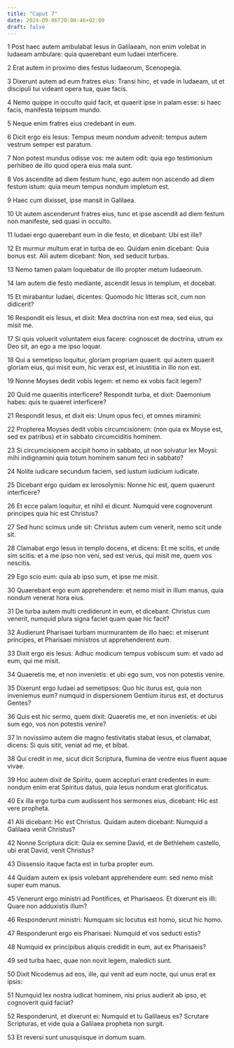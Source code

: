 ```yaml
---
title: "Caput 7"
date: 2024-09-06T20:00:46+02:00
draft: false
---
```



1 Post haec autem ambulabat Iesus in Galilaeam, non enim volebat in Iudaeam ambulare: quia quaerebant eum Iudaei interficere.

2 Erat autem in proximo dies festus Iudaeorum, Scenopegia.

3 Dixerunt autem ad eum fratres eius: Transi hinc, et vade in Iudaeam, ut et discipuli tui videant opera tua, quae facis.

4 Nemo quippe in occulto quid facit, et quaerit ipse in palam esse: si haec facis, manifesta teipsum mundo.

5 Neque enim fratres eius credebant in eum.

6 Dicit ergo eis Iesus: Tempus meum nondum advenit: tempus autem vestrum semper est paratum.

7 Non potest mundus odisse vos: me autem odit: quia ego testimonium perhibeo de illo quod opera eius mala sunt.

8 Vos ascendite ad diem festum hunc, ego autem non ascendo ad diem festum istum: quia meum tempus nondum impletum est.

9 Haec cum dixisset, ipse mansit in Galilaea.

10 Ut autem ascenderunt fratres eius, tunc et ipse ascendit ad diem festum non manifeste, sed quasi in occulto.

11 Iudaei ergo quaerebant eum in die festo, et dicebant: Ubi est ille?

12 Et murmur multum erat in turba de eo. Quidam enim dicebant: Quia bonus est. Alii autem dicebant: Non, sed seducit turbas.

13 Nemo tamen palam loquebatur de illo propter metum Iudaeorum.

14 Iam autem die festo mediante, ascendit Iesus in templum, et docebat.

15 Et mirabantur Iudaei, dicentes: Quomodo hic litteras scit, cum non didicerit?

16 Respondit eis Iesus, et dixit: Mea doctrina non est mea, sed eius, qui misit me.

17 Si quis voluerit voluntatem eius facere: cognoscet de doctrina, utrum ex Deo sit, an ego a me ipso loquar.

18 Qui a semetipso loquitur, gloriam propriam quaerit. qui autem quaerit gloriam eius, qui misit eum, hic verax est, et iniustitia in illo non est.

19 Nonne Moyses dedit vobis legem: et nemo ex vobis facit legem?

20 Quid me quaeritis interficere? Respondit turba, et dixit: Daemonium habes: quis te quaeret interficere?

21 Respondit Iesus, et dixit eis: Unum opus feci, et omnes miramini:

22 Propterea Moyses dedit vobis circumcisionem: (non quia ex Moyse est, sed ex patribus) et in sabbato circumciditis hominem.

23 Si circumcisionem accipit homo in sabbato, ut non solvatur lex Moysi: mihi indignamini quia totum hominem sanum feci in sabbato?

24 Nolite iudicare secundum faciem, sed iustum iudicium iudicate.

25 Dicebant ergo quidam ex Ierosolymis: Nonne hic est, quem quaerunt interficere?

26 Et ecce palam loquitur, et nihil ei dicunt. Numquid vere cognoverunt principes quia hic est Christus?

27 Sed hunc scimus unde sit: Christus autem cum venerit, nemo scit unde sit.

28 Clamabat ergo Iesus in templo docens, et dicens: Et me scitis, et unde sim scitis: et a me ipso non veni, sed est verus, qui misit me, quem vos nescitis.

29 Ego scio eum: quia ab ipso sum, et ipse me misit.

30 Quaerebant ergo eum apprehendere: et nemo misit in illum manus, quia nondum venerat hora eius.

31 De turba autem multi crediderunt in eum, et dicebant: Christus cum venerit, numquid plura signa faciet quam quae hic facit?

32 Audierunt Pharisaei turbam murmurantem de illo haec: et miserunt principes, et Pharisaei ministros ut apprehenderent eum.

33 Dixit ergo eis Iesus: Adhuc modicum tempus vobiscum sum: et vado ad eum, qui me misit.

34 Quaeretis me, et non invenietis: et ubi ego sum, vos non potestis venire.

35 Dixerunt ergo Iudaei ad semetipsos: Quo hic iturus est, quia non inveniemus eum? numquid in dispersionem Gentium iturus est, et docturus Gentes?

36 Quis est hic sermo, quem dixit: Quaeretis me, et non invenietis: et ubi sum ego, vos non potestis venire?

37 In novissimo autem die magno festivitatis stabat Iesus, et clamabat, dicens: Si quis sitit, veniat ad me, et bibat.

38 Qui credit in me, sicut dicit Scriptura, flumina de ventre eius fluent aquae vivae.

39 Hoc autem dixit de Spiritu, quem accepturi erant credentes in eum: nondum enim erat Spiritus datus, quia Iesus nondum erat glorificatus.

40 Ex illa ergo turba cum audissent hos sermones eius, dicebant: Hic est vere propheta.

41 Alii dicebant: Hic est Christus. Quidam autem dicebant: Numquid a Galilaea venit Christus?

42 Nonne Scriptura dicit: Quia ex semine David, et de Bethlehem castello, ubi erat David, venit Christus?

43 Dissensio itaque facta est in turba propter eum.

44 Quidam autem ex ipsis volebant apprehendere eum: sed nemo misit super eum manus.

45 Venerunt ergo ministri ad Pontifices, et Pharisaeos. Et dixerunt eis illi: Quare non adduxistis illum?

46 Responderunt ministri: Numquam sic locutus est homo, sicut hic homo.

47 Responderunt ergo eis Pharisaei: Numquid et vos seducti estis?

48 Numquid ex principibus aliquis credidit in eum, aut ex Pharisaeis?

49 sed turba haec, quae non novit legem, maledicti sunt.

50 Dixit Nicodemus ad eos, ille, qui venit ad eum nocte, qui unus erat ex ipsis:

51 Numquid lex nostra iudicat hominem, nisi prius audierit ab ipso, et cognoverit quid faciat?

52 Responderunt, et dixerunt ei: Numquid et tu Galilaeus es? Scrutare Scripturas, et vide quia a Galilaea propheta non surgit.

53 Et reversi sunt unusquisque in domum suam.

